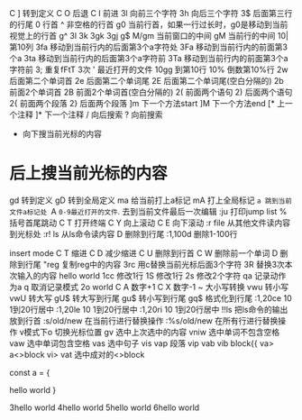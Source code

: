 C ] 转到定义
C O 后退
C I 前进
3l 向前三个字符
3h 向后三个字符
3$ 后面第三行的行尾
0  行首
^  非空格的行首
g0 当前行首，如果一行过长时，g0是移动到当前视觉上的行首
g^
3l
3k
3gk
3gj
g$
M/gm 当前窗口的中间
gM 当前行的中间
10| 第10列
3fa 移动到当前行内的后面第3个a字符处
3Fa 移动到当前行内的前面第3个a
3ta 移动到当前行内的后面第3个a字符前
3Ta 移动到当前行内的前面第3个a字符前
3; 重复fFtT 3次
'  最近打开的文件
10gg 到第10行
10% 倒数第10%行
2w 后面第二个单词首
2e 后面第二个单词尾
2E 后面第二个单词尾(空白分隔的)
2b 前面2个单词首
2B 前面2个单词首(空白分隔的)
2( 前面两个语句
2) 后面两个语句
2{ 前面两个段落
2} 后面两个段落
]m 下一个方法start
]M 下一个方法end
[* 上一个注释
]* 下一个注释
/ 向后搜索
? 向前搜索
* 向下搜当前光标的内容
# 后上搜当前光标的内容
gd 转到定义
gD 转到全局定义
ma 给当前打上a标记
mA 打上全局标记
`a 跳到当前文件a标记处
`A 
` 0-9最近打开的文件
`. 去到当前文件最后一次编辑
:ju 打印jump list
%  括号首尾跳动
C T 打开终端
C Y 向上滚动
C E 向下滚动
:r file 从其他文件读内容到光标处
:r! ls  从ls命令读内容
D 删除到行尾
:1,100d  删除1-100行

insert mode
C T 缩进
C D 减少缩进
C U 删除到行首
C W 删除前一个单词
D 删除到行尾
"reg 复制reg中的内容
3rc 用c替换当前光标后面3个字符
3R 替换3次本次输入的内容
hello world
1cc 修改1行
1S 修改1行
2s 修改2个字符
qa 记录动作为a
q 取消记录模式
2o world
C A 数字+1
C X 数字-1
~ 大小写转换
vwu 转小写
vwU 转大写
gU$ 转大写到行尾
gu$ 转小写到行尾
gq$ 格式化到行尾
:1,20ce 10 1到20行居中
:1,20le 10 1到20行居中
:1,20ri 10 1到20行居中
!!ls  把ls命令的输出放到行首
:s/old/new 在当前行进行替换操作
:%s/old/new 在所有行进行替换操作
v模式下o 切换光标位置
gv 选中上次选中的内容
vniw 选中单词不包含空格
vaw 选中单词包含空格
vas 选中句子
vis
vap 段落 
vip 
vab
vib block{{
va> a<>block
vi>
vat 选中成对的<>block
<html>
    <head>
    </head>
    <body>
    </body>
</html
vi'
vi"
vi`
const a = 'hell world'
const a = "hell world"

const a = {

hello world
}

3hello world
4hello world
5hello world
6hello world





